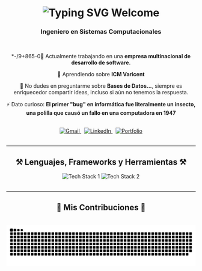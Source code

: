 <h1 align="center">
    <img src="https://readme-typing-svg.herokuapp.com/?font=Righteous&size=35&center=true&vCenter=true&width=500&height=70&duration=3500&lines=¡Bienvenidos!+👋;+Soy+Jesús+Luna!;" alt="Typing SVG Welcome" />
</h1>

<h3 align="center">Ingeniero en Sistemas Computacionales</h3>

<br/>

<div align="center">
 
 *-/9+865-0🔭 Actualmente trabajando en una **empresa multinacional de desarrollo de software.**
 
🌱 Aprendiendo sobre **ICM Varicent**

💬 No dudes en preguntarme sobre **Bases de Datos...**, siempre es enriquecedor compartir ideas, incluso si aún no tenemos la respuesta.

⚡ Dato curioso: **El primer "bug" en informática fue literalmente un insecto, una polilla que causó un fallo en una computadora en 1947**

</div>

<br/>

<div align="center"> 
  <a href="mailto:marevalojesus@gmail.com" title="Envíame un correo">
    <img src="https://img.shields.io/badge/Gmail-333333?style=for-the-badge&logo=gmail&logoColor=red" alt="Gmail"/>
  </a>
  &nbsp;
  <a href="https://www.linkedin.com/in/jesus-luna-a-1602072a6/" target="_blank" title="Visita mi LinkedIn">
    <img src="https://img.shields.io/badge/LinkedIn-0077B5?style=for-the-badge&logo=linkedin&logoColor=white" alt="LinkedIn"/>
  </a>
  &nbsp;
  <a href="https://jesus-lunaare.github.io/" target="_blank" title="Visita mi Portafolio">
    <img src="https://img.shields.io/badge/Portfolio-FF5722?style=for-the-badge&logo=githubpages&logoColor=white" alt="Portfolio"/>
  </a>
</div>

<br/>
<hr/>

<h2 align="center">⚒️ Lenguajes, Frameworks y Herramientas ⚒️</h2>

<div align="center">
    <img src="https://skillicons.dev/icons?i=html,css,javascript,mysql,laravel,arduino,postman" alt="Tech Stack 1" />
    <img src="https://skillicons.dev/icons?i=python,mongodb,angular,dotnet,androidstudio,cs" alt="Tech Stack 2" />
</div>

<br/>
<hr/>

<div align="center">
  <h2>🐍 Mis Contribuciones 🐍</h2>
  <br/>
  <img alt="snake eating my contributions" src="https://raw.githubusercontent.com/salesp07/salesp07/output/github-contribution-grid-snake.svg" />
</div>
